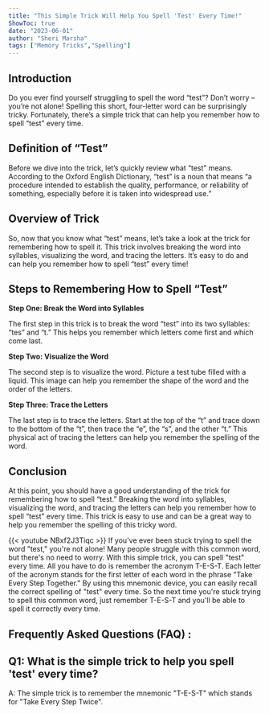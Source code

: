 ```yaml
---
title: "This Simple Trick Will Help You Spell 'Test' Every Time!"
ShowToc: true 
date: "2023-06-01"
author: "Sheri Marsha" 
tags: ["Memory Tricks","Spelling"]
---
```

## Introduction

Do you ever find yourself struggling to spell the word “test”? Don’t worry – you’re not alone! Spelling this short, four-letter word can be surprisingly tricky. Fortunately, there’s a simple trick that can help you remember how to spell “test” every time.

## Definition of “Test”

Before we dive into the trick, let’s quickly review what “test” means. According to the Oxford English Dictionary, “test” is a noun that means “a procedure intended to establish the quality, performance, or reliability of something, especially before it is taken into widespread use.”

## Overview of Trick

So, now that you know what “test” means, let’s take a look at the trick for remembering how to spell it. This trick involves breaking the word into syllables, visualizing the word, and tracing the letters. It’s easy to do and can help you remember how to spell “test” every time!

## Steps to Remembering How to Spell “Test”

**Step One: Break the Word into Syllables**

The first step in this trick is to break the word “test” into its two syllables: “tes” and “t.” This helps you remember which letters come first and which come last.

**Step Two: Visualize the Word**

The second step is to visualize the word. Picture a test tube filled with a liquid. This image can help you remember the shape of the word and the order of the letters.

**Step Three: Trace the Letters**

The last step is to trace the letters. Start at the top of the “t” and trace down to the bottom of the “t”, then trace the “e”, the “s”, and the other “t.” This physical act of tracing the letters can help you remember the spelling of the word.

## Conclusion

At this point, you should have a good understanding of the trick for remembering how to spell “test.” Breaking the word into syllables, visualizing the word, and tracing the letters can help you remember how to spell “test” every time. This trick is easy to use and can be a great way to help you remember the spelling of this tricky word.

{{< youtube NBxf2J3Tiqc >}} 
If you've ever been stuck trying to spell the word "test," you're not alone! Many people struggle with this common word, but there's no need to worry. With this simple trick, you can spell "test" every time. All you have to do is remember the acronym T-E-S-T. Each letter of the acronym stands for the first letter of each word in the phrase "Take Every Step Together." By using this mnemonic device, you can easily recall the correct spelling of "test" every time. So the next time you're stuck trying to spell this common word, just remember T-E-S-T and you'll be able to spell it correctly every time.

## Frequently Asked Questions (FAQ) :
## Q1: What is the simple trick to help you spell 'test' every time?
A: The simple trick is to remember the mnemonic "T-E-S-T" which stands for "Take Every Step Twice".





